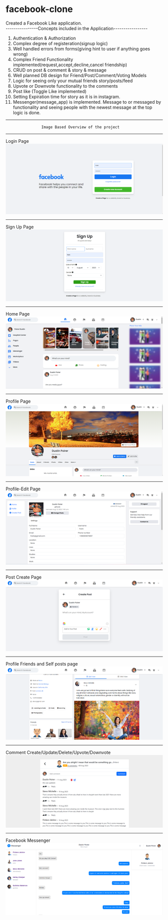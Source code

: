 # facebook-clone

Created a Facebook Like
application.                                                                                                                                
----------------Concepts included in the Application-----------------

1. Authentication & Authorization
2. Complex degree of registeration(signup logic)
3. Well handled errors from forms(giving hint to user if anything goes wrong)
4. Complex Friend Functionality implemented(request,accept,decline,cancel friendship)
5. CRUD on post & comment & story & message
6. Well planned DB design for Friend/Post/Comment/Voting Models
7. Logic for seeing only your mutual friends story/posts/feed
8. Upvote or Downvote functionality to the comments
9. Post like (Toggle Like implemented)
10. Setting Expiration time for story as it is in instagram.
11. Messenger(message_app) is implemented. Message to or messaged by functionality and seeing people with the newest
    message at the top logic is done.

___

                    Image Based Overview of the project

___

Login Page
![img_6.png](static/img_6.png)
___
Sign Up Page
![img_7.png](static/img_7.png)
___

Home Page
![img.png](static/img.png)

___
Profile Page
![img_1.png](static/img_1.png)
___
Profile-Edit Page
![img_3.png](static/img_3.png)
___
Post Create Page
![img_4.png](static/img_4.png)
___
Profile Friends and Self posts page
![img_5.png](static/img_5.png)
___
Comment Create/Update/Delete/Upvote/Downvote
![img_8.png](static/img_8.png)
___
Facebook Messenger
![img.png](static/message.png)

